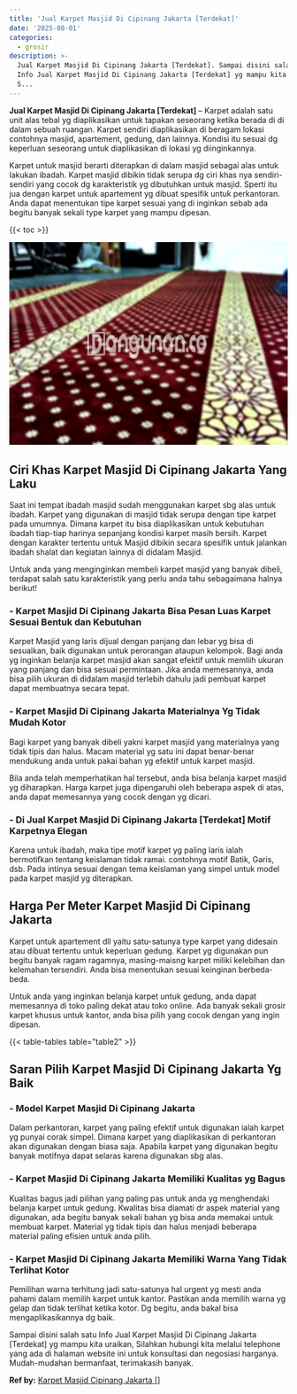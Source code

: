 ```yaml
---
title: 'Jual Karpet Masjid Di Cipinang Jakarta [Terdekat]'
date: '2025-08-01'
categories:
  - grosir
description: >-
  Jual Karpet Masjid Di Cipinang Jakarta [Terdekat]. Sampai disini salah satu
  Info Jual Karpet Masjid Di Cipinang Jakarta [Terdekat] yg mampu kita uraikan,
  S...
---
```


**Jual Karpet Masjid Di Cipinang Jakarta \[Terdekat\]** – Karpet adalah satu unit alas tebal yg diaplikasikan untuk tapakan seseorang ketika berada di di dalam sebuah ruangan. Karpet sendiri diaplikasikan di beragam lokasi contohnya masjid, apartement, gedung, dan lainnya. Kondisi itu sesuai dg keperluan seseorang untuk diaplikasikan di lokasi yg diinginkannya.

Karpet untuk masjid berarti diterapkan di dalam masjid sebagai alas untuk lakukan ibadah. Karpet masjid dibikin tidak serupa dg ciri khas nya sendiri-sendiri yang cocok dg karakteristik yg dibutuhkan untuk masjid. Sperti itu jua dengan karpet untuk apartement yg dibuat spesifik untuk perkantoran. Anda dapat menentukan tipe karpet sesuai yang di inginkan sebab ada begitu banyak sekali type karpet yang mampu dipesan.

{{< toc >}}

![Jual Karpet Masjid Di Cipinang Jakarta [Terdekat]](/images/grosir-karpet-murah-12.png)

## Ciri Khas Karpet Masjid Di Cipinang Jakarta Yang Laku

Saat ini tempat ibadah masjid sudah menggunakan karpet sbg alas untuk ibadah. Karpet yang digunakan di masjid tidak serupa dengan tipe karpet pada umumnya. Dimana karpet itu bisa diaplikasikan untuk kebutuhan ibadah tiap-tiap harinya sepanjang kondisi karpet masih bersih. Karpet dengan karakter tertentu untuk Masjid dibikin secara spesifik untuk jalankan ibadah shalat dan kegiatan lainnya di didalam Masjid.

Untuk anda yang menginginkan membeli karpet masjid yang banyak dibeli, terdapat salah satu karakteristik yang perlu anda tahu sebagaimana halnya berikut!

### \- Karpet Masjid Di Cipinang Jakarta Bisa Pesan Luas Karpet Sesuai Bentuk dan Kebutuhan

Karpet Masjid yang laris dijual dengan panjang dan lebar yg bisa di sesuaikan, baik digunakan untuk perorangan ataupun kelompok. Bagi anda yg inginkan belanja karpet masjid akan sangat efektif untuk memliih ukuran yang panjang dan bisa sesuai permintaan. Jika anda memesannya, anda bisa pilih ukuran di didalam masjid terlebih dahulu jadi pembuat karpet dapat membuatnya secara tepat.

### \- Karpet Masjid Di Cipinang Jakarta Materialnya Yg Tidak Mudah Kotor

Bagi karpet yang banyak dibeli yakni karpet masjid yang materialnya yang tidak tipis dan halus. Macam material yg satu ini dapat benar-benar mendukung anda untuk pakai bahan yg efektif untuk karpet masjid.

Bila anda telah memperhatikan hal tersebut, anda bisa belanja karpet masjid yg diharapkan. Harga karpet juga dipengaruhi oleh beberapa aspek di atas, anda dapat memesannya yang cocok dengan yg dicari.

### \- Di Jual Karpet Masjid Di Cipinang Jakarta \[Terdekat\] Motif Karpetnya Elegan

Karena untuk ibadah, maka tipe motif karpet yg paling laris ialah bermotifkan tentang keislaman tidak ramai. contohnya motif Batik, Garis, dsb. Pada intinya sesuai dengan tema keislaman yang simpel untuk model pada karpet masjid yg diterapkan.

## Harga Per Meter Karpet Masjid Di Cipinang Jakarta

Karpet untuk apartement dll yaitu satu-satunya type karpet yang didesain atau dibuat tertentu untuk keperluan gedung. Karpet yg digunakan pun begitu banyak ragam ragamnya, masing-maisng karpet miliki kelebihan dan kelemahan tersendiri. Anda bisa menentukan sesuai keinginan berbeda-beda.

Untuk anda yang inginkan belanja karpet untuk gedung, anda dapat memesannya di toko paling dekat atau toko online. Ada banyak sekali grosir karpet khusus untuk kantor, anda bisa pilih yang cocok dengan yang ingin dipesan.

{{< table-tables table="table2" >}}

## Saran Pilih Karpet Masjid Di Cipinang Jakarta Yg Baik

### \- Model Karpet Masjid Di Cipinang Jakarta

Dalam perkantoran, karpet yang paling efektif untuk digunakan ialah karpet yg punyai corak simpel. Dimana karpet yang diaplikasikan di perkantoran akan digunakan dengan biasa saja. Apabila karpet yang digunakan begitu banyak motifnya dapat selaras karena digunakan sbg alas.

### \- Karpet Masjid Di Cipinang Jakarta Memiliki Kualitas yg Bagus

Kualitas bagus jadi pilihan yang paling pas untuk anda yg menghendaki belanja karpet untuk gedung. Kwalitas bisa diamati dr aspek material yang digunakan, ada begitu banyak sekali bahan yg bisa anda memakai untuk membuat karpet. Material yg tidak tipis dan halus menjadi beberapa material paling efisien untuk anda pilih.

### \- Karpet Masjid Di Cipinang Jakarta Memiliki Warna Yang Tidak Terlihat Kotor

Pemilihan warna terhitung jadi satu-satunya hal urgent yg mesti anda pahami dalam memilih karpet untuk kantor. Pastikan anda memilih warna yg gelap dan tidak terlihat ketika kotor. Dg begitu, anda bakal bisa mengaplikasikannya dg baik.

Sampai disini salah satu Info Jual Karpet Masjid Di Cipinang Jakarta \[Terdekat\] yg mampu kita uraikan, Silahkan hubungi kita melalui telephone yang ada di halaman website ini untuk konsultasi dan negosiasi harganya. Mudah-mudahan bermanfaat, terimakasih banyak.

**Ref by:**  [Karpet Masjid Cipinang Jakarta []](https://id.wikipedia.org/wiki/Karpet)
